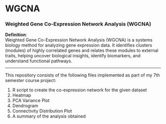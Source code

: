 # WGCNA

### Weighted Gene Co-Expression Network Analysis (WGCNA)

**Definition**:  
Weighted Gene Co-Expression Network Analysis (WGCNA) is a systems biology method for analyzing gene expression data. It identifies clusters (modules) of highly correlated genes and relates these modules to external traits, helping uncover biological insights, identify biomarkers, and understand functional pathways.

---


This repository consists of the following files implemented as part of my 7th semester course project:
1) R script to create the co-expression network for the given dataset
2) Heatmap
3) PCA Variance Plot
4) Dendrogram
5) Connectivity Distribution Plot
6) A summary of the analysis obtained
